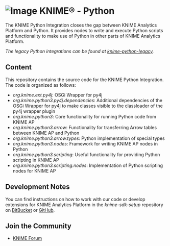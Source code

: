 # ![Image](https://www.knime.com/files/knime_logo_github_40x40_4layers.png) KNIME® - Python

The KNIME Python Integration closes the gap between KNIME Analytics Platform and Python.
It provides nodes to write and execute Python scripts and functionality to make use of Python in other parts of KNIME Analytics Platform.

_The legacy Python integrations can be found at [knime-python-legacy](https://github.com/KNIME/knime-python-legacy)._

## Content

This repository contains the source code for the KNIME Python Integration.
The code is organized as follows:

* _org.knime.ext.py4j_: OSGi Wrapper for py4j
* _org.knime.python3.py4j.dependencies_: Additional dependencies of the OSGi Wrapper for py4j to make classes visible to the classloader of the py4j wrapper plugin
* _org.knime.python3_: Core functionality for running Python code from KNIME AP
* _org.knime.python3.arrow_: Functionality for transferring Arrow tables between KNIME AP and Python
* _org.knime.python3.arrow.types_: Python implementation of special types
* _org.knime.python3.nodes_: Framework for writing KNIME AP nodes in Python
* _org.knime.python3.scripting_: Useful functionality for providing Python scripting in KNIME AP
* _org.knime.python3.scripting.nodes_: Implementation of Python scripting nodes for KNIME AP

## Development Notes

You can find instructions on how to work with our code or develop extensions for KNIME Analytics Platform in the _knime-sdk-setup_ repository on [BitBucket](https://bitbucket.org/KNIME/knime-sdk-setup) or [GitHub](http://github.com/knime/knime-sdk-setup).

## Join the Community

* [KNIME Forum](https://tech.knime.org/forum/knime-textprocessing)
